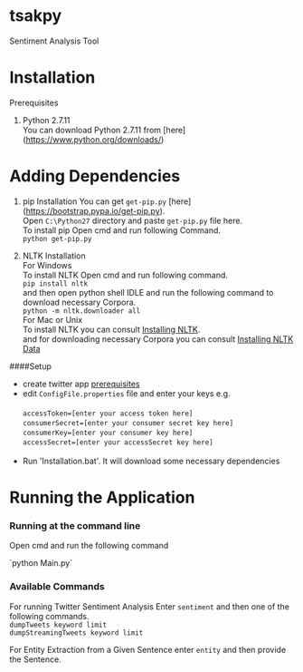 # tsakpy
Sentiment Analysis Tool

# Installation
Prerequisites <br/>
 1. Python 2.7.11 <br/>
 You  can download Python 2.7.11 from [here] (https://www.python.org/downloads/) <br>


# Adding Dependencies <br>
1. pip Installation
   You can get `get-pip.py` [here] (https://bootstrap.pypa.io/get-pip.py).<br>
   Open `C:\Python27` directory and paste `get-pip.py` file here. <br>
   To install pip Open cmd and run following Command. <br>
     `python get-pip.py` <br>

2. NLTK Installation <br>
   For Windows <br>
   To install NLTK Open cmd and run following command. <br>
      `pip install nltk` <br>
   and then open python shell IDLE and run the following command to download necessary Corpora. <br>
      `python -m nltk.downloader all` <br>
   For Mac or Unix <br>
   To install NLTK you can consult [Installing NLTK](http://www.nltk.org/install.html). <br>
   and for downloading necessary Corpora you can consult [Installing NLTK Data](http://www.nltk.org/data.html) <br>


####Setup

* create twitter app [prerequisites](https://github.com/project-spinoza/twitter-swiss-army-knife/wiki/Prerequisites)<br>
* edit `ConfigFile.properties` file and enter your keys e.g. <br><br>
`accessToken=[enter your access token here]`<br>
`consumerSecret=[enter your consumer secret key here]`<br>
`consumerKey=[enter your consumer key here]`<br>
`accessSecret=[enter your accessSecret key here]`<br><br>
* Run 'Installation.bat'. It will download some necessary dependencies

# Running the Application <br/>
### Running at the command line
<p>Open cmd and run the following command</p>
`python Main.py`

### Available Commands <br/>
   For running Twitter Sentiment Analysis Enter `sentiment` and then one of the following commands. <br> 
  `dumpTweets keyword limit` <br/>
  `dumpStreamingTweets keyword limit` <br>
  
  For Entity Extraction from a Given Sentence enter `entity` and then provide the Sentence.


